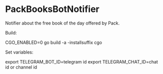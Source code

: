 # PackBooksBotNotifier
Notifier about the free book of the day offered by Pack. 

Build:

CGO_ENABLED=0 go build -a -installsuffix cgo

Set variables:

export TELEGRAM_BOT_ID=telegram id
export TELEGRAM_CHAT_ID=chat id or channel id